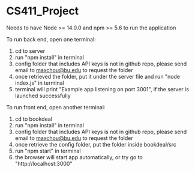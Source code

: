 # CS411_Project

Needs to have Node >= 14.0.0 and npm >= 5.6 to run the application

To run back end, open one terminal:
1. cd to server
2. run "npm install" in terminal
3. config folder that includes API keys is not in github repo, please send email to maxchou@bu.edu to request the folder
4. once retrieved the folder, put it under the server file and run "node index.js" in terminal
5. terminal will print "Example app listening on port 3001", if the server is launched successfully

To run front end, open another terminal:
1. cd to bookdeal
2. run "npm install" in terminal
3. config folder that includes API keys is not in github repo, please send email to maxchou@bu.edu to request the folder
4. once retrieve the config folder, put the folder inside bookdeal/src
3. run "npm start" in terminal
4. the browser will start app automatically, or try go to "http://localhost:3000"


